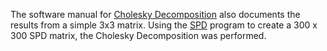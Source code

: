 The software manual for [Cholesky Decomposition](https://lsdroubay.github.io/math5610/softwaremanual/Cholesky) also documents the results from a simple 3x3 matrix.
Using the [SPD](https://lsdroubay.github.io/math5610/softwaremanual/SPDmat) program to create a 300 x 300 SPD matrix, 
the Cholesky Decomposition was performed. 

